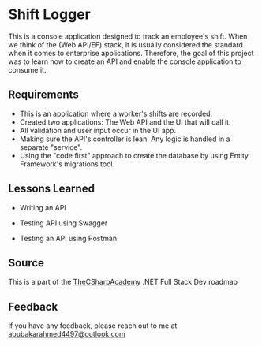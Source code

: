 
# Shift Logger

This is a console application designed to track an employee's shift. When we think of the (Web API/EF) stack, it is usually considered the standard when it comes to enterprise applications. Therefore, the goal of this project was to learn how to create an API and enable the console application to consume it.






## Requirements

- This is an application where a worker's shifts are recorded.
- Created two applications: The Web API and the UI that will call it.
- All validation and user input occur in the UI app.
- Making sure the API's controller is lean. Any logic is handled in a separate "service".
- Using the "code first" approach to create the database by using Entity Framework's migrations tool.
## Lessons Learned

- Writing an API

- Testing API using Swagger

- Testing an API using Postman
## Source

This is a part of the [TheCSharpAcademy](https://www.thecsharpacademy.com/) .NET Full Stack Dev roadmap 
## Feedback

If you have any feedback, please reach out to me at abubakarahmed4497@outlook.com

